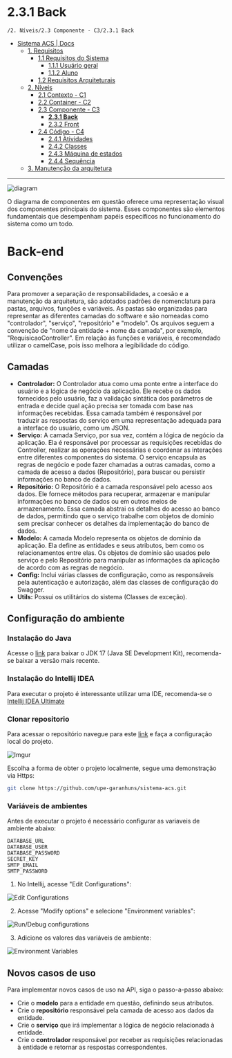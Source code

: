 # 2.3.1 Back

`/2. Níveis/2.3 Componente - C3/2.3.1 Back`

* [Sistema ACS | Docs](../../../README.md)
  * [1. Requisitos](../../../1.%20Requisitos/README.md)
    * [1.1 Requisitos do Sistema](../../../1.%20Requisitos/1.1%20Requisitos%20do%20Sistema/README.md)
      * [1.1.1 Usuário geral](../../../1.%20Requisitos/1.1%20Requisitos%20do%20Sistema/1.1.1%20Usu%C3%A1rio%20geral/README.md)
      * [1.1.2 Aluno](../../../1.%20Requisitos/1.1%20Requisitos%20do%20Sistema/1.1.2%20Aluno/README.md)
    * [1.2 Requisitos Arquiteturais](../../../1.%20Requisitos/1.2%20Requisitos%20Arquiteturais/README.md)
  * [2. Níveis](../../../2.%20N%C3%ADveis/README.md)
    * [2.1 Contexto - C1](../../../2.%20N%C3%ADveis/2.1%20Contexto%20-%20C1/README.md)
    * [2.2 Container - C2](../../../2.%20N%C3%ADveis/2.2%20Container%20-%20C2/README.md)
    * [2.3 Componente - C3](../../../2.%20N%C3%ADveis/2.3%20Componente%20-%20C3/README.md)
      * [**2.3.1 Back**](../../../2.%20N%C3%ADveis/2.3%20Componente%20-%20C3/2.3.1%20Back/README.md)
      * [2.3.2 Front](../../../2.%20N%C3%ADveis/2.3%20Componente%20-%20C3/2.3.2%20Front/README.md)
    * [2.4 Código - C4](../../../2.%20N%C3%ADveis/2.4%20C%C3%B3digo%20-%20C4/README.md)
      * [2.4.1 Atividades](../../../2.%20N%C3%ADveis/2.4%20C%C3%B3digo%20-%20C4/2.4.1%20Atividades/README.md)
      * [2.4.2 Classes](../../../2.%20N%C3%ADveis/2.4%20C%C3%B3digo%20-%20C4/2.4.2%20Classes/README.md)
      * [2.4.3 Máquina de estados](../../../2.%20N%C3%ADveis/2.4%20C%C3%B3digo%20-%20C4/2.4.3%20M%C3%A1quina%20de%20estados/README.md)
      * [2.4.4 Sequência](../../../2.%20N%C3%ADveis/2.4%20C%C3%B3digo%20-%20C4/2.4.4%20Sequ%C3%AAncia/README.md)
  * [3. Manutenção da arquitetura](../../../3.%20Manuten%C3%A7%C3%A3o%20da%20arquitetura/README.md)

---

![diagram](https://www.plantuml.com/plantuml/svg/0/bLBBJa8n4DttAoQulcxSOK9GqCG5mQ0xmsAW1PgqdPksrsW8t-FAbP_0Zpbj8Lmm6ErgPiwSEVDeFqJqiR46XXgN7Yt2u0eg692joIaNLH2Ef8BElISNgpidEu015ic3jH0RiSDl7XyoWhK61e2VL_E8RcaOVLB-LMy_AAU4vCmfqLFQHfnc3xYu9uEIV2RC3_xw36MYQWewRh-yBYA-18ZzSvmXsUsds-LBifhjNUlflOnuC4FJXDfi7g3XypZ7PMm59ogmPiHfqIzEMxjihV9wkOfLrKkxAa1hGE3uVa4NHZlLvREyNqVr5hipqoZeGXDArNqQCrhJ_iRwAPQvfTCsCLcN4iDAoQCY5fsk6tEYpqLu4V_cjvjEDSgI_r9cF1cbdoSnuWm3d_8M7JV2_r3oM24VT2RvbXjn9DBZgEWh9_d7VmC0)

O diagrama de componentes em questão oferece uma representação visual dos componentes principais do sistema. Esses 
componentes são elementos fundamentais que desempenham papéis específicos no funcionamento do sistema como um todo.

# Back-end
## Convenções
Para promover a separação de responsabilidades, a coesão e a manutenção da arquitetura, são adotados padrões de nomenclatura
para pastas, arquivos, funções e variáveis. As pastas são organizadas para representar as diferentes camadas do software e são
nomeadas como "controlador", "serviço", "repositório" e "modelo". Os arquivos seguem a convenção de "nome da entidade + nome
da camada", por exemplo, "RequisicaoController". Em relação às funções e variáveis, é recomendado utilizar o camelCase,
pois isso melhora a legibilidade do código.

## Camadas
* **Controlador:** O Controlador atua como uma ponte entre a interface do usuário e a lógica de negócio da aplicação. 
Ele recebe os dados fornecidos pelo usuário, faz a validação sintática dos parâmetros de entrada e decide qual ação 
precisa ser tomada com base nas informações recebidas. Essa camada também é responsável por traduzir as respostas do 
serviço em uma representação adequada para a interface do usuário, como um JSON.
* **Serviço:** A camada Serviço, por sua vez, contém a lógica de negócio da aplicação. Ela é responsável por processar 
as requisições recebidas do Controller, realizar as operações necessárias e coordenar as interações entre diferentes 
componentes do sistema. O serviço encapsula as regras de negócio e pode fazer chamadas a outras camadas, como a camada 
de acesso a dados (Repositório), para buscar ou persistir informações no banco de dados.
* **Repositório:** O Repositório é a camada responsável pelo acesso aos dados. Ele fornece métodos para recuperar, 
armazenar e manipular informações no banco de dados ou em outros meios de armazenamento. Essa camada abstrai os detalhes
do acesso ao banco de dados, permitindo que o serviço trabalhe com objetos de domínio sem precisar conhecer os detalhes 
da implementação do banco de dados.
* **Modelo:** A camada Modelo representa os objetos de domínio da aplicação. Ela define as entidades e seus atributos,
bem como os relacionamentos entre elas. Os objetos de domínio são usados pelo serviço e pelo Repositório para manipular
as informações da aplicação de acordo com as regras de negócio.
* **Config:** Inclui várias classes de configuração, como as responsáveis pela autenticação e autorização, além das classes
de configuração do Swagger.
* **Utils:** Possui os utilitários do sistema (Classes de exceção).

## Configuração do ambiente

### Instalação do Java
Acesse o [link](https://www.oracle.com/java/technologies/javase/jdk17-archive-downloads.html) para baixar o JDK 17
(Java SE Development Kit), recomenda-se baixar a versão mais recente.

### Instalação do Intellij IDEA
Para executar o projeto é interessante utilizar uma IDE, recomenda-se o [Intellij IDEA Ultimate](https://www.jetbrains.com/idea/)

### Clonar repositorio
Para acessar o repositório navegue para este [link](https://github.com/upe-garanhuns/sistema-acs) e faça a configuração local do projeto.

![Imgur](https://i.imgur.com/xQFOwSw.png)

Escolha a forma de obter o projeto localmente, segue uma demonstração via Https:
```bash
git clone https://github.com/upe-garanhuns/sistema-acs.git
```
### Variáveis de ambientes
Antes de executar o projeto é necessário configurar as variaveis de ambiente abaixo:
```
DATABASE_URL
DATABASE_USER
DATABASE_PASSWORD
SECRET_KEY
SMTP_EMAIL
SMTP_PASSWORD
```

1. No Intellij, acesse "Edit Configurations":
 
![Edit Configurations](https://i.imgur.com/ZIO781u.png)

2. Acesse "Modify options" e selecione "Environment variables":

![Run/Debug configurations](https://i.imgur.com/C4FLxs7.png)

3. Adicione os valores das variáveis de ambiente:

![Environment Variables](https://i.imgur.com/bl2hOWI.png)

## Novos casos de uso
Para implementar novos casos de uso na API, siga o passo-a-passo abaixo:

* Crie o **modelo** para a entidade em questão, definindo seus atributos.
* Crie o **repositório** responsável pela camada de acesso aos dados da entidade.
* Crie o **serviço** que irá implementar a lógica de negócio relacionada à entidade.
* Crie o **controlador** responsável por receber as requisições relacionadas à entidade e retornar as respostas 
correspondentes.